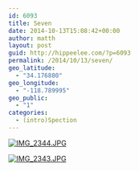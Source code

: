 ```yaml
---
id: 6093
title: Seven
date: 2014-10-13T15:08:42+00:00
author: matth
layout: post
guid: http://hippeelee.com/?p=6093
permalink: /2014/10/13/seven/
geo_latitude:
  - "34.176880"
geo_longitude:
  - "-118.789995"
geo_public:
  - "1"
categories:
  - (intro)Spection
---
```

[<img class="alignnone size-full" src="http://localhost/wp-content/uploads/2014/10/IMG_2344.jpg" alt="IMG_2344.JPG" />](http://localhost/wp-content/uploads/2014/10/IMG_2344.jpg)<!--more-->

[<img class="alignnone size-full" src="http://localhost/wp-content/uploads/2014/10/IMG_2343.jpg" alt="IMG_2343.JPG" />](http://localhost/wp-content/uploads/2014/10/IMG_2343.jpg)